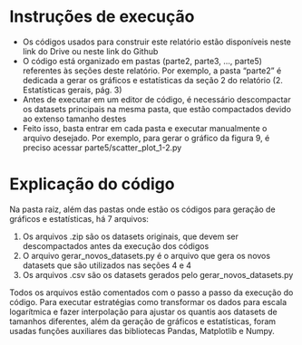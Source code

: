 # Instruções de execução

- Os códigos usados para construir este relatório estão disponíveis neste link do Drive ou neste link do Github
- O código está organizado em pastas (parte2, parte3, …, parte5) referentes às seções deste relatório. Por exemplo, a pasta “parte2” é dedicada a gerar os gráficos e estatísticas da seção 2 do relatório (2. Estatísticas gerais, pág. 3)
- Antes de executar em um editor de código, é necessário descompactar os datasets principais na mesma pasta, que estão compactados devido ao extenso tamanho destes
- Feito isso, basta entrar em cada pasta e executar manualmente o arquivo desejado. Por exemplo, para gerar o gráfico da figura 9, é preciso acessar parte5/scatter_plot_1-2.py

# Explicação do código

Na pasta raiz, além das pastas onde estão os códigos para geração de gráficos e estatísticas, há 7 arquivos:

  1. Os arquivos .zip são os datasets originais, que devem ser descompactados antes da execução dos códigos
  2. O arquivo gerar_novos_datasets.py é o arquivo que gera os novos datasets que são utilizados nas seções 4 e 4
  3. Os arquivos .csv são os datasets gerados pelo gerar_novos_datasets.py

Todos os arquivos estão comentados com o passo a passo da execução do código. Para executar estratégias como transformar os dados para escala logarítmica e fazer interpolação para ajustar os quantis aos datasets de tamanhos diferentes, além da geração de gráficos e estatísticas, foram usadas funções auxiliares das bibliotecas Pandas, Matplotlib e Numpy.
